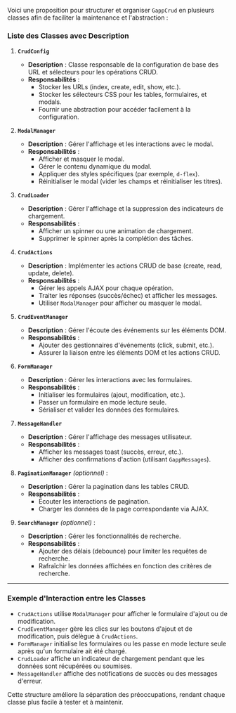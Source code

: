 Voici une proposition pour structurer et organiser `GappCrud` en plusieurs classes afin de faciliter la maintenance et l'abstraction :

### Liste des Classes avec Description

1. **`CrudConfig`**
   - **Description** : Classe responsable de la configuration de base des URL et sélecteurs pour les opérations CRUD.
   - **Responsabilités** :
     - Stocker les URLs (index, create, edit, show, etc.).
     - Stocker les sélecteurs CSS pour les tables, formulaires, et modals.
     - Fournir une abstraction pour accéder facilement à la configuration.

2. **`ModalManager`**
   - **Description** : Gérer l'affichage et les interactions avec le modal.
   - **Responsabilités** :
     - Afficher et masquer le modal.
     - Gérer le contenu dynamique du modal.
     - Appliquer des styles spécifiques (par exemple, `d-flex`).
     - Réinitialiser le modal (vider les champs et réinitialiser les titres).

3. **`CrudLoader`**
   - **Description** : Gérer l'affichage et la suppression des indicateurs de chargement.
   - **Responsabilités** :
     - Afficher un spinner ou une animation de chargement.
     - Supprimer le spinner après la complétion des tâches.

4. **`CrudActions`**
   - **Description** : Implémenter les actions CRUD de base (create, read, update, delete).
   - **Responsabilités** :
     - Gérer les appels AJAX pour chaque opération.
     - Traiter les réponses (succès/échec) et afficher les messages.
     - Utiliser `ModalManager` pour afficher ou masquer le modal.

5. **`CrudEventManager`**
   - **Description** : Gérer l'écoute des événements sur les éléments DOM.
   - **Responsabilités** :
     - Ajouter des gestionnaires d'événements (click, submit, etc.).
     - Assurer la liaison entre les éléments DOM et les actions CRUD.

6. **`FormManager`**
   - **Description** : Gérer les interactions avec les formulaires.
   - **Responsabilités** :
     - Initialiser les formulaires (ajout, modification, etc.).
     - Passer un formulaire en mode lecture seule.
     - Sérialiser et valider les données des formulaires.

7. **`MessageHandler`**
   - **Description** : Gérer l'affichage des messages utilisateur.
   - **Responsabilités** :
     - Afficher les messages toast (succès, erreur, etc.).
     - Afficher des confirmations d'action (utilisant `GappMessages`).

8. **`PaginationManager`** *(optionnel)* :
   - **Description** : Gérer la pagination dans les tables CRUD.
   - **Responsabilités** :
     - Écouter les interactions de pagination.
     - Charger les données de la page correspondante via AJAX.

9. **`SearchManager`** *(optionnel)* :
   - **Description** : Gérer les fonctionnalités de recherche.
   - **Responsabilités** :
     - Ajouter des délais (debounce) pour limiter les requêtes de recherche.
     - Rafraîchir les données affichées en fonction des critères de recherche.

---

### Exemple d'Interaction entre les Classes
- `CrudActions` utilise `ModalManager` pour afficher le formulaire d'ajout ou de modification.
- `CrudEventManager` gère les clics sur les boutons d'ajout et de modification, puis délègue à `CrudActions`.
- `FormManager` initialise les formulaires ou les passe en mode lecture seule après qu'un formulaire ait été chargé.
- `CrudLoader` affiche un indicateur de chargement pendant que les données sont récupérées ou soumises.
- `MessageHandler` affiche des notifications de succès ou des messages d'erreur.

Cette structure améliore la séparation des préoccupations, rendant chaque classe plus facile à tester et à maintenir.